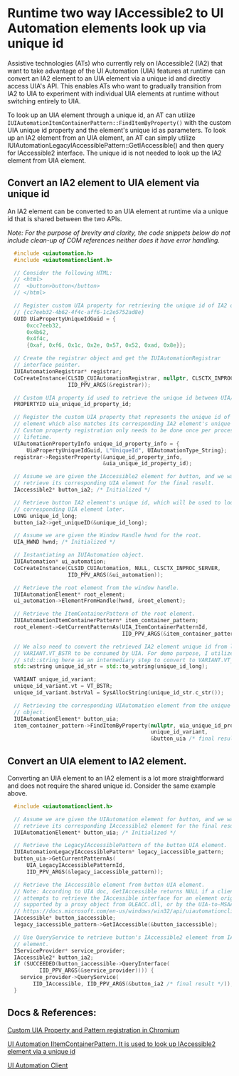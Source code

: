 # Runtime two way IAccessible2 to UI Automation elements look up via unique id
Assistive technologies (ATs) who currently rely on IAccessible2 (IA2) that want
to take advantage of the UI Automation (UIA) features at runtime can convert an
IA2 element to an UIA element via a unique id and directly access UIA's API.
This enables ATs who want to gradually transition from IA2 to UIA to experiment
with individual UIA elements at runtime without switching entirely to UIA.


To look up an UIA element through a unique id, an AT can utilize
`IUIAutomationItemContainerPattern::FindItemByProperty()` with the custom UIA
unique id property and the element's unique id as parameters.
To look up an IA2 element from an UIA element, an AT can simply
utilize IUIAutomationLegacyIAccessiblePattern::GetIAccessible() and
then query for IAccessible2 interface. The unique id is not needed to
look up the IA2 element from UIA element.

## Convert an IA2 element to UIA element via unique id
An IA2 element can be converted to an UIA element at runtime via a unique id
that is shared between the two APIs.

*Note: For the purpose of brevity and clarity, the code snippets below do not
include clean-up of COM references neither does it have error handling.*

~~~c++
  #include <uiautomation.h>
  #include <uiautomationclient.h>

  // Consider the following HTML:
  // <html>
  //  <button>button</button>
  // </html>

  // Register custom UIA property for retrieving the unique id of IA2 object.
  // {cc7eeb32-4b62-4f4c-aff6-1c2e5752ad8e}
  GUID UiaPropertyUniqueIdGuid = {
      0xcc7eeb32,
      0x4b62,
      0x4f4c,
      {0xaf, 0xf6, 0x1c, 0x2e, 0x57, 0x52, 0xad, 0x8e}};

  // Create the registrar object and get the IUIAutomationRegistrar
  // interface pointer.
  IUIAutomationRegistrar* registrar;
  CoCreateInstance(CLSID_CUIAutomationRegistrar, nullptr, CLSCTX_INPROC_SERVER,
                   IID_PPV_ARGS(&registrar));

  // Custom UIA property id used to retrieve the unique id between UIA/IA2.
  PROPERTYID uia_unique_id_property_id;

  // Register the custom UIA property that represents the unique id of an UIA
  // element which also matches its corresponding IA2 element's unique id.
  // Custom property registration only needs to be done once per process
  // lifetime.
  UIAutomationPropertyInfo unique_id_property_info = {
      UiaPropertyUniqueIdGuid, L"UniqueId", UIAutomationType_String};
  registrar->RegisterProperty(&unique_id_property_info,
                              &uia_unique_id_property_id);

  // Assume we are given the IAccessible2 element for button, and we want to
  // retrieve its corresponding UIA element for the final result.
  IAccessible2* button_ia2; /* Initialized */

  // Retrieve button IA2 element's unique id, which will be used to look up the
  // corresponding UIA element later.
  LONG unique_id_long;
  button_ia2->get_uniqueID(&unique_id_long);

  // Assume we are given the Window Handle hwnd for the root.
  UIA_HWND hwnd; /* Initialized */

  // Instantiating an IUIAutomation object.
  IUIAutomation* ui_automation;
  CoCreateInstance(CLSID_CUIAutomation, NULL, CLSCTX_INPROC_SERVER,
                   IID_PPV_ARGS(&ui_automation));

  // Retrieve the root element from the window handle.
  IUIAutomationElement* root_element;
  ui_automation->ElementFromHandle(hwnd, &root_element);

  // Retrieve the ItemContainerPattern of the root element.
  IUIAutomationItemContainerPattern* item_container_pattern;
  root_element->GetCurrentPatternAs(UIA_ItemContainerPatternId,
                                    IID_PPV_ARGS(&item_container_pattern));

  // We also need to convert the retrieved IA2 element unique id from long to
  // VARIANT.VT_BSTR to be consumed by UIA. For demo purpose, I utilize
  // std::string here as an intermediary step to convert to VARIANT.VT_BSTR.
  std::wstring unique_id_str = std::to_wstring(unique_id_long);

  VARIANT unique_id_variant;
  unique_id_variant.vt = VT_BSTR;
  unique_id_variant.bstrVal = SysAllocString(unique_id_str.c_str());

  // Retrieving the corresponding UIAutomation element from the unique id of IA2
  // object.
  IUIAutomationElement* button_uia;
  item_container_pattern->FindItemByProperty(nullptr, uia_unique_id_property_id,
                                             unique_id_variant,
                                             &button_uia /* final result */);
~~~

## Convert an UIA element to IA2 element.
Converting an UIA element to an IA2 element is a lot more straightforward and
does not require the shared unique id. Consider the same example above.
~~~c++
  #include <uiautomationclient.h>

  // Assume we are given the UIAutomation element for button, and we want to
  // retrieve its corresponding IAccessible2 element for the final result.
  IUIAutomationElement* button_uia; /* Initialized */

  // Retrieve the LegacyIAccessiblePattern of the button UIA element.
  IUIAutomationLegacyIAccessiblePattern* legacy_iaccessible_pattern;
  button_uia->GetCurrentPatternAs(
      UIA_LegacyIAccessiblePatternId,
      IID_PPV_ARGS(&legacy_iaccessible_pattern));

  // Retrieve the IAccessible element from button UIA element.
  // Note: According to UIA doc, GetIAccessible returns NULL if a client
  // attempts to retrieve the IAccessible interface for an element originally
  // supported by a proxy object from OLEACC.dll, or by the UIA-to-MSAA Bridge.
  // https://docs.microsoft.com/en-us/windows/win32/api/uiautomationclient/nf-uiautomationclient-iuiautomationlegacyiaccessiblepattern-getiaccessible
  IAccessible* button_iaccessible;
  legacy_iaccessible_pattern->GetIAccessible(&button_iaccessible);

  // Use QueryService to retrieve button's IAccessible2 element from IAccessible
  // element.
  IServiceProvider* service_provider;
  IAccessible2* button_ia2;
  if (SUCCEEDED(button_iaccessible->QueryInterface(
          IID_PPV_ARGS(&service_provider)))) {
    service_provider->QueryService(
        IID_IAccessible, IID_PPV_ARGS(&button_ia2 /* final result */));
  }
~~~

## Docs & References:
[Custom UIA Property and Pattern registration in Chromium](https://chromium.googlesource.com/chromium/src/+/main/ui/accessibility/platform/uia_registrar_win.h)

[UI Automation IItemContainerPattern. It is used to look up IAccessible2 element
via a unique id](https://docs.microsoft.com/en-us/windows/win32/api/uiautomationclient/nn-uiautomationclient-iuiautomationitemcontainerpattern)

[UI Automation Client](https://docs.microsoft.com/en-us/windows/win32/api/uiautomationclient/)
